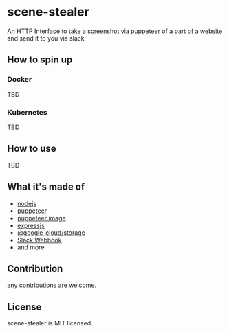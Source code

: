 # scene-stealer

An HTTP Interface to take a screenshot via puppeteer of a part of a website and send it to you via slack

## How to spin up

### Docker
TBD

### Kubernetes
TBD

## How to use
TBD

## What it's made of

- [nodejs](https://nodejs.org/)
- [puppeteer](https://github.com/GoogleChrome/puppeteer)
- [puppeteer image](https://hub.docker.com/r/alekzonder/puppeteer/)
- [expressjs](http://expressjs.com)
- [@google-cloud/storage](https://github.com/googleapis/nodejs-storage)
- [Slack Webhook](https://api.slack.com/incoming-webhooks)
- and more

## Contribution
[any contributions are welcome.](https://github.com/rainist/scene-stealer/issues/new)

## License

scene-stealer is MIT licensed.

